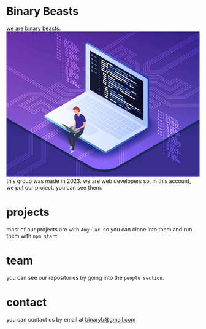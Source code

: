 # Binary Beasts

we are binary beasts.
<img src="https://github.com/binarybeasts2023/.github/blob/main/profile/prog.jpg">
this group was made in 2023. we are web developers so, in this account, we put our project. you can see them.
# projects

most of our projects are with `Angular`. so you can clone into them and run them with `npm start`

# team

you can see our repositories by going into the `people section`.

# contact

you can contact us by email at binaryb@gmail.com
